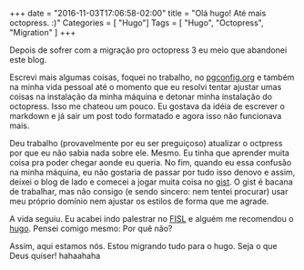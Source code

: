 +++
date = "2016-11-03T17:06:58-02:00"
title = "Olá hugo! Até mais octopress. :)"
Categories = [ "Hugo"]
Tags = [ "Hugo", "Octopress", "Migration" ]
+++

Depois de sofrer com a migração pro octopress 3 eu meio que abandonei este blog.

Escrevi mais algumas coisas, foquei no trabalho, no [pgconfig.org](http://pgconfig.org) e também na minha vida pessoal até o momento que eu resolvi tentar ajustar umas coisas na instalação da minha máquina e detonar minha instalação do octopress. Isso me chateou um pouco. Eu gostava da idéia de escrever o markdown e já sair um post todo formatado e agora isso não funcionava mais.

Deu trabalho (provavelmente por eu ser preguiçoso) atualizar o octpress por que eu não sabia nada sobre ele. Mesmo. Eu tinha que aprender muita coisa pra poder chegar aonde eu queria. No fim, quando eu essa confusão na minha máquina, eu não gostaria de passar por tudo isso denovo e assim, deixei o blog de lado e comecei a jogar muita coisa no [gist](http://gist.github.com). O gist é bacana de trabalhar, mas não consigo (e sendo sincero: nem tentei procurar) usar meu próprio domínio nem ajustar os estilos de forma que me agrade.

A vida seguiu. Eu acabei indo palestrar no [FISL](http://fisl.softwarelivre.org) e alguém me recomendou o [hugo](http://gohugo.io). Pensei comigo mesmo: Por quê não?

Assim, aqui estamos nós. Estou migrando tudo para o hugo. Seja o que Deus quiser! hahaahaha